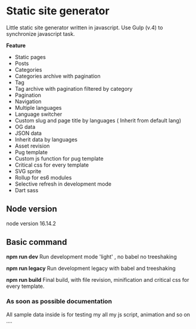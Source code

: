 # Static site generator

Little static site generator written in javascript.
Use Gulp (v.4) to synchronize javascript task.

**Feature**

-   Static pages
-   Posts
-   Categories
-   Categories archive with pagination
-   Tag
-   Tag archive with pagination filtered by category
-   Pagination
-   Navigation
-   Multiple languages
-   Language switcher
-   Custom slug and page title by languages ( Inherit from default lang)
-   OG data
-   JSON data
-   Inherit data by languages
-   Asset revision
-   Pug template
-   Custom js function for pug template
-   Critical css for every template
-   SVG sprite
-   Rollup for es6 modules
-   Selective refresh in development mode
-   Dart sass

## Node version

node version 16.14.2

## Basic command

**npm run dev**
Run development mode 'light' , no babel no treeshaking

**npm run legacy**
Run development legacy with babel and treeshaking

**npm run build**
Final build, with file revision, minification and critical css for every template.

### As soon as possible documentation

All sample data inside is for testing my all my js script, animation and so on ....
